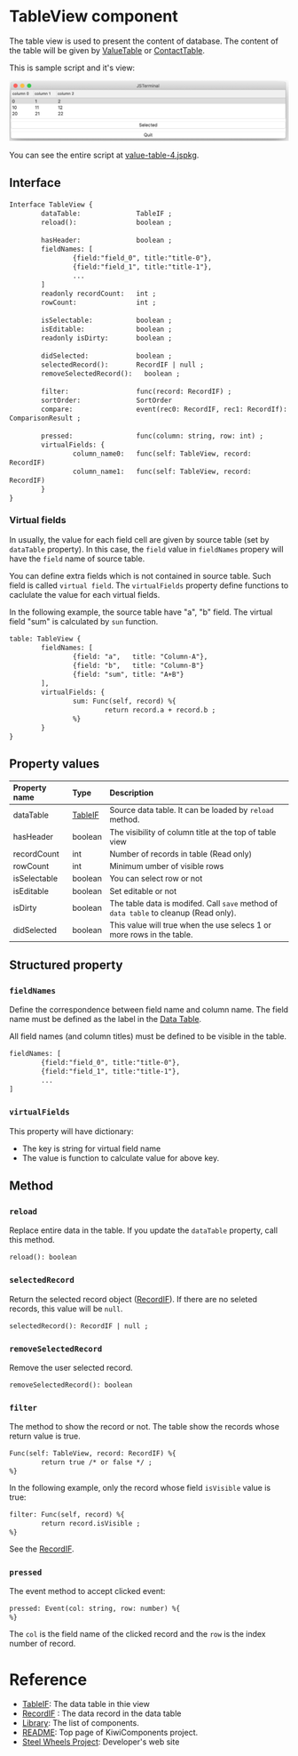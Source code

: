 # TableView component
The table view is used to present the content of database. 
The content of the table will be given by [ValueTable](https://github.com/steelwheels/KiwiScript/blob/master/KiwiLibrary/Document/Class/ValueTable.md) or
[ContactTable](https://github.com/steelwheels/KiwiScript/blob/master/KiwiLibrary/Document/Class/ContactTable.md).

This is sample script and it's view:

![Table View](./Images/table-view.png)

You can see the entire script at [value-table-4.jspkg](https://github.com/steelwheels/JSTerminal/tree/master/Resource/Sample/value-table-4.jspkg).

## Interface
````
Interface TableView {
        dataTable:              TableIF ;
        reload():               boolean ;

        hasHeader:              boolean ;
        fieldNames: [
                {field:"field_0", title:"title-0"},
                {field:"field_1", title:"title-1"},
                ...
        ]
        readonly recordCount:	int ;
        rowCount:        		int ;

        isSelectable:           boolean ;
        isEditable:             boolean ;
        readonly isDirty:       boolean ;

        didSelected:            boolean ;
        selectedRecord():       RecordIF | null ;
        removeSelectedRecord():   boolean ;
       
        filter:                 func(record: RecordIF) ;
        sortOrder:              SortOrder
        compare:                event(rec0: RecordIF, rec1: RecordIf): ComparisonResult ;

        pressed:                func(column: string, row: int) ;
        virtualFields: {
                column_name0:   func(self: TableView, record: RecordIF)
                column_name1:   func(self: TableView, record: RecordIF)
        }
}
````

### Virtual fields
In usually, the value for each field cell are given by source table (set by `dataTable` property).
In this case, the `field` value in `fieldNames` propery will have the `field` name of source table.

You can define extra fields which is not contained in source table. Such field is called `virtual field`.
The `virtualFields` property define functions to caclulate the value for each virtual fields.

In the following example, the source table have "a", "b" field. The virtual field "sum" is calculated by `sun` function. 
````
table: TableView {
        fieldNames: [
                {field: "a",   title: "Column-A"},
                {field: "b",   title: "Column-B"}
                {field: "sum", title: "A+B"}
        ],
        virtualFields: {
                sum: Func(self, record) %{
                        return record.a + record.b ;
                %}
        }
}
````

## Property values
|Property name  |Type   |Description        |
|:--            |:--    |:--                | 
|dataTable      |[TableIF](https://github.com/steelwheels/KiwiScript/blob/master/KiwiLibrary/Document/Class/Table.md)  |Source data table. It can be loaded by `reload` method. |
|hasHeader      |boolean   |The visibility of column title at the top of table view|
|recordCount       |int    |Number of records in table (Read only)|
|rowCount 			|int    |Minimum umber of visible rows|
|isSelectable   |boolean |You can select row or not |
|isEditable     |boolean |Set editable or not |
|isDirty        |boolean |The table data is modifed. Call `save` method of `data table` to cleanup (Read only). |
|didSelected    |boolean |This value will true when the use selecs 1 or more rows in the table. |


## Structured property

### `fieldNames`
Define the correspondence between field name and column name. The field name must be defined as the label in the [Data Table](https://github.com/steelwheels/Coconut/blob/master/CoconutData/Source/Data/CNTable.swifts).

All field names (and column titles) must be defined to be visible in the table.

````
fieldNames: [
        {field:"field_0", title:"title-0"},
        {field:"field_1", title:"title-1"},
        ...
]
````

### `virtualFields`
This property will have dictionary:
* The key is string for virtual field name
* The value is function to calculate value for above key.

## Method

### `reload`
Replace entire data in the table. If you update the `dataTable` property, call this method.
```
reload(): boolean
```

### `selectedRecord`
Return the selected record object ([RecordIF](https://github.com/steelwheels/KiwiScript/blob/master/KiwiLibrary/Document/Class/Record.md)). If there are no seleted records, this value will be `null`.
````
selectedRecord(): RecordIF | null ;
````

### `removeSelectedRecord`
Remove the user selected record.
````
removeSelectedRecord(): boolean
````

### `filter`
The method to show the record or not. The table show the records whose return value is true.

````
Func(self: TableView, record: RecordIF) %{
        return true /* or false */ ;
%}
````

In the following example, only the record
whose field `isVisible` value is true:
````
filter: Func(self, record) %{
        return record.isVisible ;
%}
````

 See the [RecordIF](https://github.com/steelwheels/KiwiScript/blob/master/KiwiLibrary/Document/Class/Record.md).

### `pressed`
The event method to accept clicked event:
````
pressed: Event(col: string, row: number) %{
%}
````
The `col` is the field name of the clicked record and the `row` is the index number of record.

# Reference
* [TableIF](https://github.com/steelwheels/KiwiScript/blob/master/KiwiLibrary/Document/Class/Table.md): The data table in thie view 
* [RecordIF](https://github.com/steelwheels/KiwiScript/blob/master/KiwiLibrary/Document/Class/Record.md) : The data record in the data table
* [Library](https://github.com/steelwheels/KiwiCompnents/blob/master/Document/Library.md): The list of components. 
* [README](https://github.com/steelwheels/KiwiCompnents): Top page of KiwiComponents project.
* [Steel Wheels Project](https://steelwheels.github.io): Developer's web site

